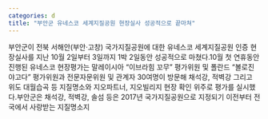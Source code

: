 ```yaml
---
categories: d
title: "부안군 유네스코 세계지질공원 현장실사 성공적으로 끝마쳐"
---
```

부안군이 전북 서해안(부안·고창) 국가지질공원에 대한 유네스코 세계지질공원 인증 현장실사를 지난 10월 2일부터 3일까지 1박 2일동안 성공적으로 마쳤다.10월 첫 연휴동안 진행된 유네스코 현장평가는 말레이시아 “이브라힘 꼬무” 평가위원 및 폴란드 “볼로진 야고다” 평가위원과 전문자문위원 및 관계자 30여명이 방문해 채석강, 적벽강 그리고 위도 대월습곡 등 지질명소와 지오파트너, 지오빌리지 현장 확인 위주로 평가를 실시했다.부안군은 채석강, 적벽강, 솔섬 등은 2017년 국가지질공원으로 지정되기 이전부터 전국에서 사랑받는 지질명소지